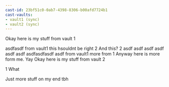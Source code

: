 ```yaml
---
cast-id: 23bf51c0-0ab7-4398-8306-b00afd7724b1
cast-vaults:
- vault1 (sync)
- vault2 (sync)
---
```


Okay here is my stuff from vault 1

asdfasdf from vault1
this hsouldnt be right
2
And this?
2
asdf
asdf
asdf
asdf
asdf
asdf
asdfasdfasdf
asdf
from vault1
more from 1
Anyway here is more form me.
Yay
Okay here is my stuff from vault 2

1
What

Just more stuff on my end tbh

